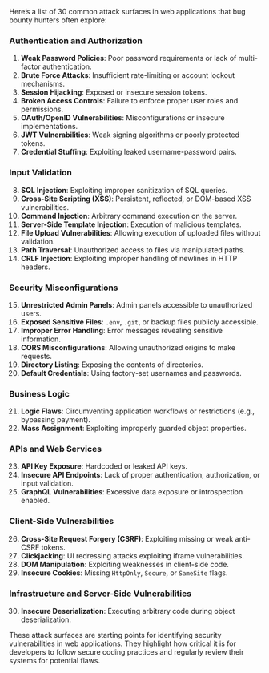 Here’s a list of 30 common attack surfaces in web applications that bug bounty hunters often explore:

### Authentication and Authorization
1. **Weak Password Policies**: Poor password requirements or lack of multi-factor authentication.
2. **Brute Force Attacks**: Insufficient rate-limiting or account lockout mechanisms.
3. **Session Hijacking**: Exposed or insecure session tokens.
4. **Broken Access Controls**: Failure to enforce proper user roles and permissions.
5. **OAuth/OpenID Vulnerabilities**: Misconfigurations or insecure implementations.
6. **JWT Vulnerabilities**: Weak signing algorithms or poorly protected tokens.
7. **Credential Stuffing**: Exploiting leaked username-password pairs.

### Input Validation
8. **SQL Injection**: Exploiting improper sanitization of SQL queries.
9. **Cross-Site Scripting (XSS)**: Persistent, reflected, or DOM-based XSS vulnerabilities.
10. **Command Injection**: Arbitrary command execution on the server.
11. **Server-Side Template Injection**: Execution of malicious templates.
12. **File Upload Vulnerabilities**: Allowing execution of uploaded files without validation.
13. **Path Traversal**: Unauthorized access to files via manipulated paths.
14. **CRLF Injection**: Exploiting improper handling of newlines in HTTP headers.

### Security Misconfigurations
15. **Unrestricted Admin Panels**: Admin panels accessible to unauthorized users.
16. **Exposed Sensitive Files**: `.env`, `.git`, or backup files publicly accessible.
17. **Improper Error Handling**: Error messages revealing sensitive information.
18. **CORS Misconfigurations**: Allowing unauthorized origins to make requests.
19. **Directory Listing**: Exposing the contents of directories.
20. **Default Credentials**: Using factory-set usernames and passwords.

### Business Logic
21. **Logic Flaws**: Circumventing application workflows or restrictions (e.g., bypassing payment).
22. **Mass Assignment**: Exploiting improperly guarded object properties.

### APIs and Web Services
23. **API Key Exposure**: Hardcoded or leaked API keys.
24. **Insecure API Endpoints**: Lack of proper authentication, authorization, or input validation.
25. **GraphQL Vulnerabilities**: Excessive data exposure or introspection enabled.

### Client-Side Vulnerabilities
26. **Cross-Site Request Forgery (CSRF)**: Exploiting missing or weak anti-CSRF tokens.
27. **Clickjacking**: UI redressing attacks exploiting iframe vulnerabilities.
28. **DOM Manipulation**: Exploiting weaknesses in client-side code.
29. **Insecure Cookies**: Missing `HttpOnly`, `Secure`, or `SameSite` flags.

### Infrastructure and Server-Side Vulnerabilities
30. **Insecure Deserialization**: Executing arbitrary code during object deserialization.

These attack surfaces are starting points for identifying security vulnerabilities in web applications. They highlight how critical it is for developers to follow secure coding practices and regularly review their systems for potential flaws.
